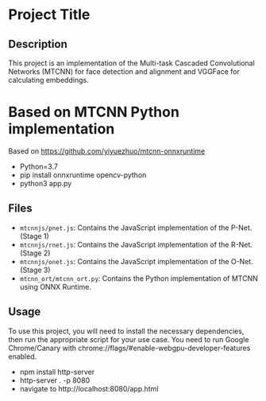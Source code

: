 # Project Title

## Description

This project is an implementation of the Multi-task Cascaded Convolutional Networks (MTCNN) for face detection and alignment and VGGFace for calculating embeddings.

# Based on MTCNN Python implementation
Based on https://github.com/yiyuezhuo/mtcnn-onnxruntime
- Python=3.7
- pip install onnxruntime opencv-python
- python3 app.py

## Files

- `mtcnnjs/pnet.js`: Contains the JavaScript implementation of the P-Net. (Stage 1)
- `mtcnnjs/rnet.js`: Contains the JavaScript implementation of the R-Net. (Stage 2)
- `mtcnnjs/onet.js`: Contains the JavaScript implementation of the O-Net. (Stage 3)
- `mtcnn_ort/mtcnn_ort.py`: Contains the Python implementation of MTCNN using ONNX Runtime.

## Usage

To use this project, you will need to install the necessary dependencies, then run the appropriate script for your use case.
You need to run Google Chrome/Canary with chrome://flags/#enable-webgpu-developer-features enabled.
- npm install http-server
- http-server . -p 8080
- navigate to http://localhost:8080/app.html
